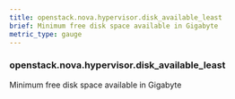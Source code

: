 ```yaml
---
title: openstack.nova.hypervisor.disk_available_least
brief: Minimum free disk space available in Gigabyte
metric_type: gauge
---
```

### openstack.nova.hypervisor.disk_available_least

Minimum free disk space available in Gigabyte